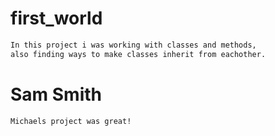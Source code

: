 # first_world
```sh
In this project i was working with classes and methods,
also finding ways to make classes inherit from eachother.
```
# Sam Smith
```sh
Michaels project was great!
```
